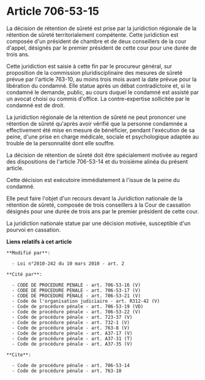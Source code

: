 # Article 706-53-15

La décision de rétention de sûreté est prise par la juridiction régionale de la rétention de sûreté territorialement
compétente. Cette juridiction est composée d'un président de chambre et de deux conseillers de la cour d'appel, désignés par
le premier président de cette cour pour une durée de trois ans. 

Cette juridiction est saisie à cette fin par le procureur général, sur proposition de la commission pluridisciplinaire des
mesures de sûreté prévue par l'article 763-10, au moins trois mois avant la date prévue pour la libération du condamné. Elle
statue après un débat contradictoire et, si le condamné le demande, public, au cours duquel le condamné est assisté par un
avocat choisi ou commis d'office. La contre-expertise sollicitée par le condamné est de droit. 

La juridiction régionale de la rétention de sûreté ne peut prononcer une rétention de sûreté qu'après avoir vérifié que la
personne condamnée a effectivement été mise en mesure de bénéficier, pendant l'exécution de sa peine, d'une prise en charge
médicale, sociale et psychologique adaptée au trouble de la personnalité dont elle souffre. 

La décision de rétention de sûreté doit être spécialement motivée au regard des dispositions de l'article 706-53-14 et du
troisième alinéa du présent article. 

Cette décision est exécutoire immédiatement à l'issue de la peine du condamné. 

Elle peut faire l'objet d'un recours devant la Juridiction nationale de la rétention de sûreté, composée de trois conseillers
à la Cour de cassation désignés pour une durée de trois ans par le premier président de cette cour. 

La juridiction nationale statue par une décision motivée, susceptible d'un pourvoi en cassation.

**Liens relatifs à cet article**

	**Modifié par**:

	  - Loi n°2010-242 du 10 mars 2010 - art. 2

	**Cité par**:

	  - CODE DE PROCEDURE PENALE - art. 706-53-16 (V)
	  - CODE DE PROCEDURE PENALE - art. 706-53-17 (V)
	  - CODE DE PROCEDURE PENALE - art. 706-53-21 (V)
	  - Code de l'organisation judiciaire - art. R312-42 (V)
	  - Code de procédure pénale - art. 706-53-19 (VD)
	  - Code de procédure pénale - art. 706-53-22 (V)
	  - Code de procédure pénale - art. 723-37 (V)
	  - Code de procédure pénale - art. 732-1 (V)
	  - Code de procédure pénale - art. 763-8 (V)
	  - Code de procédure pénale - art. A37-17 (V)
	  - Code de procédure pénale - art. A37-31 (T)
	  - Code de procédure pénale - art. A37-35 (V)

	**Cite**:

	  - Code de procédure pénale - art. 706-53-14
	  - Code de procédure pénale - art. 763-10
